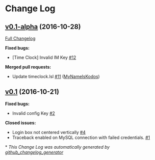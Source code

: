 # Change Log

## [v0.1-alpha](https://github.com/CollectiveIndustries/UFGQ/tree/v0.1-alpha) (2016-10-28)
[Full Changelog](https://github.com/CollectiveIndustries/UFGQ/compare/v0.1...v0.1-alpha)

**Fixed bugs:**

- \[Time Clock\] Invalid IM Key [\#12](https://github.com/CollectiveIndustries/UFGQ/issues/12)

**Merged pull requests:**

- Update timeclock.lsl [\#11](https://github.com/CollectiveIndustries/UFGQ/pull/11) ([MyNameIsKodos](https://github.com/MyNameIsKodos))

## [v0.1](https://github.com/CollectiveIndustries/UFGQ/tree/v0.1) (2016-10-21)
**Fixed bugs:**

- Invalid config Key [\#2](https://github.com/CollectiveIndustries/UFGQ/issues/2)

**Closed issues:**

- Login box not centered vertically [\#4](https://github.com/CollectiveIndustries/UFGQ/issues/4)
- Traceback enabled on MySQL connection with failed credentials. [\#1](https://github.com/CollectiveIndustries/UFGQ/issues/1)



\* *This Change Log was automatically generated by [github_changelog_generator](https://github.com/skywinder/Github-Changelog-Generator)*